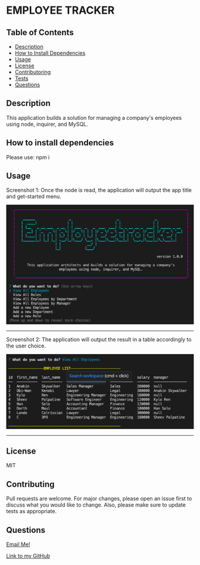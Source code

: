 # EMPLOYEE TRACKER

## Table of Contents

- [Description](#description)
- [How to Install Dependencies](#how-to-install-dependencies)
- [Usage](#usage)
- [License](#license)
- [Contributoring](#contributing)
- [Tests](#tests)
- [Questions](#questions)

## Description

This application builds a solution for managing a company's employees using node, inquirer, and MySQL.

## How to install dependencies

Please use: npm i

## Usage

Screenshot 1: Once the node is read, the application will output the app title and get-started menu.

![](./img/image1.png)

---

Screenshot 2: The application will output the result in a table accordingly to the user choice.

![](./img/image2.png)

---

## License

MIT

## Contributing

Pull requests are welcome. For major changes, please open an issue first to discuss what you would like to change. Also, please make sure to update tests as appropriate.

## Questions

[Email Me!](mailto:nishii.dev.syd@gmail.com)

[Link to my GitHub](https://github.com/noriyuki-ishii-820)
